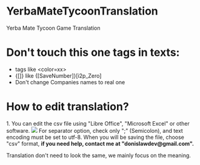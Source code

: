 # YerbaMateTycoonTranslation
Yerba Mate Tycoon Game Translation

<h1><b>Don't touch this one tags in texts:</b></h1>

- tags like <color=xx>
- {[]} like {[SaveNumber]}[i2p_Zero]
- Don't change Companies names to real one

<h1><b>How to edit translation?</b></h1>
1. You can edit the csv file using "Libre Office", "Microsoft Excel" or other software.
<img src="https://i.imgur.com/50IiQXF.png" />
For separator option, check only ";" (Semicolon), and text encoding must be set to utf-8. When you will be saving the file, choose "csv" format, <b>if you need help, contact me at "donislawdev@gmail.com".</b>

Translation don't need to look the same, we mainly focus on the meaning.
